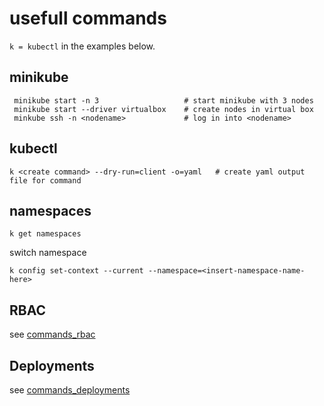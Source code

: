 # usefull commands

`k = kubectl` in the examples below.

## minikube

     minikube start -n 3                   # start minikube with 3 nodes
     minikube start --driver virtualbox    # create nodes in virtual box
     minkube ssh -n <nodename>             # log in into <nodename>


## kubectl

    k <create command> --dry-run=client -o=yaml   # create yaml output file for command

## namespaces

    k get namespaces

switch namespace

    k config set-context --current --namespace=<insert-namespace-name-here>

## RBAC

see [commands_rbac](./commands_rbac.md)


## Deployments

see [commands_deployments](./commands_deployments.md)
